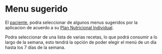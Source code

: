 # Menu sugerido

El [paciente](paciente.md), podra seleccionar de algunos menus sugeridos por la aplicacion de acuerdo a su [Plan Nutricional Individual](Plan.md).

Podra seleccionar de una lista de varias recetas, lo que podrá consumir a lo largo de la semana, esto tendrá la opción de poder elegir el menú de un día hasta los 7 días de la semana.



